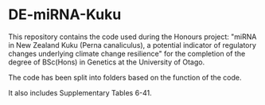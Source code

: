 # DE-miRNA-Kuku

This repository contains the code used during the Honours project: "miRNA in New Zealand Kuku (Perna canaliculus), a potential indicator of regulatory changes underlying climate change resilience" for the completion of the degree of BSc(Hons) in Genetics at the University of Otago.

The code has been split into folders based on the function of the code.

It also includes Supplementary Tables 6-41. 


